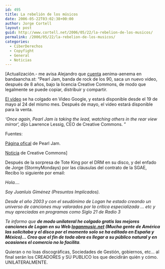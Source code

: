 ```yaml
---
id: 495
title: La rebelión de los músicos
date: 2006-05-22T03:02:38+00:00
author: Jorge Cortell
layout: post
guid: http://www.cortell.net/2006/05/22/la-rebelion-de-los-musicos/
permalink: /2006/05/22/la-rebelion-de-los-musicos/
categories:
  - CiberDerechos
  - Copyfight
  - General
  - Noticias
---
```

[Actualización.- me avisa Alejandro que <a target="_blank" title="Pearl Jam banda ancha" href="http://www.bandaancha.st/weblogart.php?artid=3941">cuenta</a> aenima-aenema en bandaancha.st: &#8220;Pearl Jam, banda de rock de los 90, saca un nuevo video, después de 8 años, bajo la licencia Creative Commons, de modo que legalmente se puede copiar, distribuir y compartir.
  
<a target="_blank" title="Ví­deo Pearl Jam" href="http://video.google.com/videoplay?docid=6187666924357770983">El ví­deo</a> se ha colgado en Video Google, y estará disponible desde el 19 de mayo al 24 del mismo mes. Después de mayo, el video estará disponible para la venta.
  
_&#8216;Once again, Pearl Jam is taking the lead, watching others in the rear view mirror_&#8216;, dijo Lawrence Lessig, CEO de Creative Commons. &#8221;
  
Fuentes:
  
<a target="_blank" title="página Pearl Jam" href="http://pearljam.com/news/index.php?what=News#118">Página ofical</a> de Pearl Jam.
  
<a target="_blank" title="noticia Pearl Jam CC" href="http://creativecommons.org/press-releases/entry/5912">Noticia</a> de Creative Commons]
  
Después de la sorpresa de Tote King por el DRM en su disco, y del enfado de Jorge (StormyMondays) por las cláusulas del contrato de la SGAE, Recibo lo siguiente por email:

_Hola&#8230;._

_Soy Juanluis Giménez (Presuntos Implicados)._

_Desde el año 2003 y con el seudónimo de Logan he estado creando un universo de canciones muy valorados por la crí­tica especializada &#8230; etc y muy apreciadas en programas como Siglo 21 de Radio 3_

_Te informo que **de modo unilateral he colgado gratis las mejores canciones de Logan en su Web <a title="Logan" target="_blank" href="http://www.loganmusic.net">loganmusic.net</a> (Mucha gente de América las solicitaba y el disco por el momento solo se ha editado en España y México)&#8230; Creo que el fin de toda obra es llegar a su público natural y en ocasiones el comercio no lo facilita**._

Quieran o no loas discográficas, Sociedades de Gestión, gobiernos, etc&#8230; al final serán los CREADORES y SU PUBLICO los que decidirán quién y cómo. UNILATERALMENTE.
